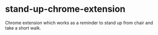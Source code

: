 # stand-up-chrome-extension
Chrome extension which works as a reminder to stand up from chair and take a short walk.

